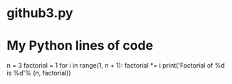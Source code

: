# github3.py
# My Python lines of code
n = 3
factorial = 1
for i in range(1, n + 1):
    factorial *= i
print('Factorial of %d is %d'% (n, factorial))
